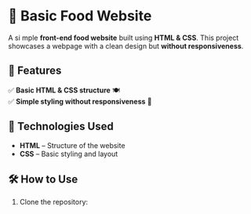 # 🍕 Basic Food Website  

A si mple **front-end food website** built using **HTML & CSS**. This project showcases a webpage with a clean design but **without responsiveness**.  
     
## 🚀 Features   
✅ **Basic HTML & CSS structure** 🍽️  
✅ **Simple styling without responsiveness** 🎨  
   
## 📂 Technologies Used  
- **HTML** – Structure of the website  
- **CSS** – Basic styling and layout  

## 🛠️ How to Use  
1. Clone the repository:  
   ```sh
